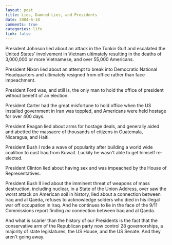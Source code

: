 ```yaml
--- 
layout: post
title: Lies, Damned Lies, and Presidents
date: 2004-6-18
comments: true
categories: life
link: false
---
```

President Johnson lied about an attack in the Tonkin Gulf and escalated the United States' involvement in Vietnam ultimately resulting in the deaths of 3,000,000 or more Vietnamese, and over 55,000 Americans.

President Nixon lied about an attempt to break into Democratic National Headquarters and ultimately resigned from office rather than face impeachment.

President Ford was, and still is, the only man to hold the office of president without benefit of an election.

President Carter had the great misfortune to hold office when the US installed government in Iran was toppled, and Americans were held hostage for over 400 days.

President Reagan lied about arms for hostage deals, and generally aided and abetted the massacre of thousands of citizens in Guatemala, Nicaragua, and Haiti.

President Bush I rode a wave of popularity after building a world wide coalition to oust Iraq from Kuwait. Luckily he wasn't able to get himself re-elected.

President Clinton lied about having sex and was impeached by the House of Representatives.

President Bush II lied about the imminent threat of weapons of mass destruction, including nuclear, in a State of the Union Address, over saw the worst attack on American soil in history, lied about a connection between Iraq and al Qaeda, refuses to acknowledge solders who died in his illegal war off occupation in Iraq. And he continues to lie in the face of the 9/11 Commissions report finding <em>no</em> connection between Iraq and al Qaeda.

And what is scarier than the history of our Presidents is the fact that the conservative arm of the Republican party now control 28 governorships, a majority of state legislatures, the US House, and the US Senate. And they aren't going away.
